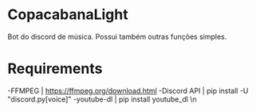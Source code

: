 # CopacabanaLight
Bot do discord de música. Possui também outras funções simples.

# Requirements
-FFMPEG      | https://ffmpeg.org/download.html 
-Discord API | pip install -U "discord.py[voice]"
-youtube-dl  | pip install youtube_dl \n
